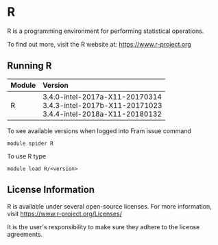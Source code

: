 # R
R is a programming environment for performing statistical operations.

To find out more, visit the R website at: https://www.r-project.org

## Running R

| Module     | Version     |
| :------------- | :------------- |
| R |3.4.0-intel-2017a-X11-20170314 <br> 3.4.3-intel-2017b-X11-20171023 <br> 3.4.4-intel-2018a-X11-20180132 <br>|

To see available versions when logged into Fram issue command

    module spider R
    
To use R type

    module load R/<version>

## License Information

R is available under several open-source licenses. For more information, visit https://www.r-project.org/Licenses/

It is the user's responsibility to make sure they adhere to the license agreements.
